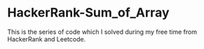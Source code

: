 # HackerRank-Sum_of_Array
This is the series of code which I solved during my free time from HackerRank and Leetcode.
